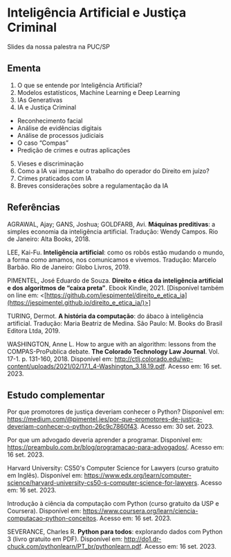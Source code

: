 # Inteligência Artificial e Justiça Criminal
Slides da nossa palestra na PUC/SP

## Ementa
1. O que se entende por Inteligência Artificial?
2. Modelos estatísticos, Machine Learning e Deep Learning
3. IAs Generativas
4. IA e Justiça Criminal
* Reconhecimento facial
* Análise de evidências digitais
* Análise de processos judiciais
* O caso “Compas”
* Predição de crimes e outras aplicações
5. Vieses e discriminação
6. Como a IA vai impactar o trabalho do operador do Direito em juízo?
7. Crimes praticados com IA
8. Breves considerações sobre a regulamentação da IA


## Referências
AGRAWAL, Ajay; GANS, Joshua; GOLDFARB, Avi. **Máquinas preditivas**: a simples economia da inteligência artificial. Tradução: Wendy Campos. Rio de Janeiro: Alta Books, 2018.

LEE, Kai-Fu. **Inteligência artificial**: como os robôs estão mudando o mundo, a forma como amamos, nos comunicamos e vivemos. Tradução: Marcelo Barbão. Rio de Janeiro: Globo Livros, 2019.

PIMENTEL, José Eduardo de Souza. **Direito e ética da inteligência artificial e dos algoritmos de “caixa preta”**. Ebook Kindle, 2021. [Disponível também on line em: <[https://github.com/jespimentel/direito_e_etica_ia](https://jespimentel.github.io/direito_e_etica_ia/)>]

TURING, Dermot. **A história da computação**: do ábaco à inteligência artificial. Tradução: Maria Beatriz de Medina. São Paulo: M. Books do Brasil Editora Ltda, 2019.

WASHINGTON, Anne L. How to argue with an algorithm: lessons from the COMPAS-ProPublica debate. **The Colorado Technology Law Journal**. Vol. 17-1. p. 131-160, 2018. Disponível em: <http://ctlj.colorado.edu/wp-content/uploads/2021/02/17.1_4-Washington_3.18.19.pdf>. Acesso em: 16 set. 2023.


## Estudo complementar

Por que promotores de justiça deveriam conhecer o Python? Disponível em: <https://medium.com/@pimentel.jes/por-que-promotores-de-justiça-deveriam-conhecer-o-python-26c9c7860f43>. Acesso em: 30 set. 2023.

Por que um advogado deveria aprender a programar. Disponível em: <https://preambulo.com.br/blog/programacao-para-advogados/>. Acesso em: 16 set. 2023.

Harvard University: CS50's Computer Science for Lawyers (curso gratuito em Inglês). Disponível em: <https://www.edx.org/learn/computer-science/harvard-university-cs50-s-computer-science-for-lawyers>. Acesso em: 16 set. 2023.

Introdução à ciência da computação com Python (curso gratuito da USP e Coursera). Disponível em: <https://www.coursera.org/learn/ciencia-computacao-python-conceitos>. Acesso em: 16 set. 2023.

SEVERANCE, Charles R. **Python para todos**: explorando dados com Python 3 (livro gratuito em PDF). Disponível em: <http://do1.dr-chuck.com/pythonlearn/PT_br/pythonlearn.pdf>. Acesso em: 16 set. 2023. 

